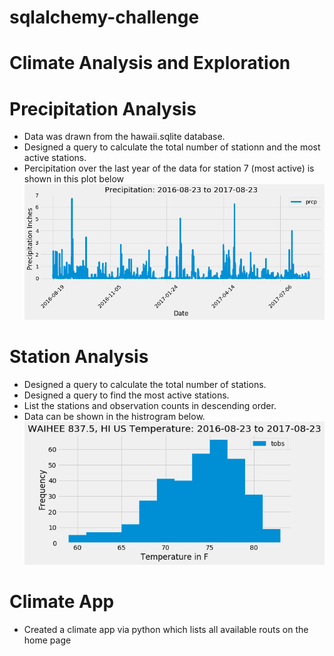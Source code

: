 # sqlalchemy-challenge

# Climate Analysis and Exploration
# Precipitation Analysis
- Data was drawn from the hawaii.sqlite database.
- Designed a query to calculate the total number of stationn and the most active stations.
- Percipitation over the last year of the data for station 7 (most active) is shown in this plot below
![prcp](Percipitation-2016-To-2017.png)


# Station Analysis
- Designed a query to calculate the total number of stations.
- Designed a query to find the most active stations.
- List the stations and observation counts in descending order.
- Data can be shown in the histrogram below. 
![temp](Station7-Temperature.png)

# Climate App
- Created a climate app via python which lists all available routs on the home page
